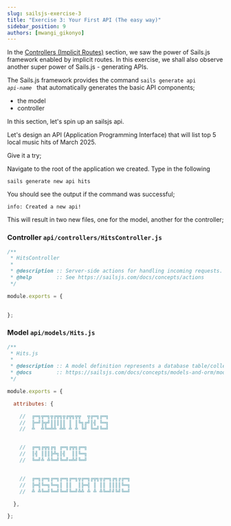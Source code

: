 ```yaml
---
slug: sailsjs-exercise-3
title: "Exercise 3: Your First API (The easy way)"
sidebar_position: 9
authors: [mwangi_gikonyo]
---
```


In the [Controllers (Implicit Routes)](/sailsjs-controller-implicit-route) section, we saw the power of Sails.js framework enabled by implicit routes. In this exercise, we shall also observe another super power of Sails.js - generating APIs.


The Sails.js framework provides the command <code>sails generate api <i>api-name</i> </code> that automatically generates the basic API components;

- the model
- controller


In this section, let's spin up an sailsjs api.

Let's design an API (Application Programming Interface) that will list top 5 local music hits of March 2025.

Give it a try;

Navigate to the root of the application we created.
Type in the following

```
sails generate new api hits
```

You should see the output if the command was successful;
```
info: Created a new api!
```

This will result in two new files, one for the model, another for the controller;

### Controller <code>api/controllers/HitsController.js</code>
```javascript
/**
 * HitsController
 *
 * @description :: Server-side actions for handling incoming requests.
 * @help        :: See https://sailsjs.com/docs/concepts/actions
 */

module.exports = {
  

};
```

### Model <code>api/models/Hits.js</code>
```javascript
/**
 * Hits.js
 *
 * @description :: A model definition represents a database table/collection.
 * @docs        :: https://sailsjs.com/docs/concepts/models-and-orm/models
 */

module.exports = {

  attributes: {

    //  ╔═╗╦═╗╦╔╦╗╦╔╦╗╦╦  ╦╔═╗╔═╗
    //  ╠═╝╠╦╝║║║║║ ║ ║╚╗╔╝║╣ ╚═╗
    //  ╩  ╩╚═╩╩ ╩╩ ╩ ╩ ╚╝ ╚═╝╚═╝


    //  ╔═╗╔╦╗╔╗ ╔═╗╔╦╗╔═╗
    //  ║╣ ║║║╠╩╗║╣  ║║╚═╗
    //  ╚═╝╩ ╩╚═╝╚═╝═╩╝╚═╝


    //  ╔═╗╔═╗╔═╗╔═╗╔═╗╦╔═╗╔╦╗╦╔═╗╔╗╔╔═╗
    //  ╠═╣╚═╗╚═╗║ ║║  ║╠═╣ ║ ║║ ║║║║╚═╗
    //  ╩ ╩╚═╝╚═╝╚═╝╚═╝╩╩ ╩ ╩ ╩╚═╝╝╚╝╚═╝

  },

};
```







